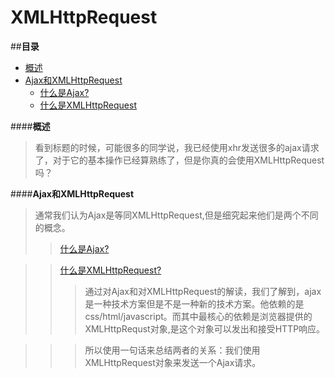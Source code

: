﻿# XMLHttpRequest
##**目录**
* [概述](#_1)
* [Ajax和XMLHttpRequest](#_2)
	+ [什么是Ajax?](#_2_1)
	+ [什么是XMLHttpRequest](#_2_2)

####**概述**
<span id="_1"></span>
>看到标题的时候，可能很多的同学说，我已经使用xhr发送很多的ajax请求了，对于它的基本操作已经算熟练了，但是你真的会使用XMLHttpRequest吗？

####**<font>Ajax</font>和<font>XMLHttpRequest</font>**
<span id="_2"></span>
>通常我们认为Ajax是等同XMLHttpRequest,但是细究起来他们是两个不同的概念。
>>[什么是Ajax?](http://www.cnblogs.com/SanMaoSpace/archive/2013/06/15/3137180.html)
<span id="_2_1"></span>

>>[什么是XMLHttpRequest?](http://blog.csdn.net/liujiahan629629/article/details/17126727)
<span id="_2_2"></span>
>>>通过对Ajax和对XMLHttpRequest的解读，我们了解到，ajax是一种技术方案但是不是一种新的技术方案。他依赖的是css/html/javascript。而其中最核心的依赖是浏览器提供的<font >XMLHttpRequst</font>对象,是这个对象可以发出和接受HTTP响应。

>>>所以使用一句话来总结两者的关系：我们使用XMLHttpRequest对象来发送一个Ajax请求。

